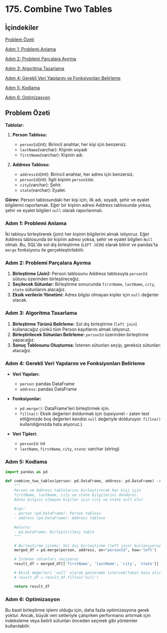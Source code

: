 # 175. Combine Two Tables

## İçindekiler
[Problem Özeti](#problem-özeti)

[Adım 1: Problemi Anlama](#adım-1-problemi-anlama)

[Adım 2: Problemi Parçalara Ayırma](#adım-2-problemi-parçalara-ayırma)

[Adım 3: Algoritma Tasarlama](#adım-3-algoritma-tasarlama)

[Adım 4: Gerekli Veri Yapılarını ve Fonksiyonları Belirleme](#adım-4-gerekli-veri-yapılarını-ve-fonksiyonları-belirleme)

[Adım 5: Kodlama](#adım-5-kodlama)

[Adım 6: Optimizasyon](#adım-6-optimizasyon)

## Problem Özeti

**Tablolar:**
1. **Person Tablosu:**
    - ```personId```(int): Birincil anahtar, her kişi için benzersiz.
    - ```lastName```(varchar): Kişinin soyadı
    - ```firstName```(varchar): Kişinin adı.

2. **Address Tablosu:**
    - ```addressId```(int): Birincil anahtar, her adres için benzersiz.
    - ```personId```(int): İlgili kişinin ```personId```si.
    - ```city```(varchar): Şehir.
    - ```state```(varchar): Eyalet.

**Görev:** Person tablosundaki her kişi için, ilk adı, soyadı, şehir ve eyalet bilgilerini raporlamak. Eğer bir kişinin adresi Address tablosunda yoksa, şehir ve eyalet bilgileri ```null``` olarak raporlanmalı.

### Adım 1: Problemi Anlama
İki tabloyu birleştirerek (join) her kişinin bilgilerini almak istiyoruz. Eğer Address tablosunda bir kişinin adresi yoksa, şehir ve eyalet bilgileri ```Null``` olmalı. Bu, SQL'de sol dış birleştirme (```LEFT JOIN```) olarak bilinir ve pandas'ta ```merge``` fonksiyonu ile gerçekleştirilebilir.

### Adım 2: Problemi Parçalara Ayırma
1. **Birleştirme (Join):** Person tablosunu Address tablosuyla ```personId``` sütunu üzerinden birleştireceğiz.
2. **Seçilecek Sütunlar:** Birleştirme sonucunda ```firstName```, ```lastName```, ```city```, ```state``` sütunlarını alacağız.
3. **Eksik verilerin Yönetimi:** Adres bilgisi olmayan kişiler için ```null``` değerler olacak.

### Adım 3: Algoritma Tasarlama
1. **Birleştirme Türünü Belirleme:** Sol dış birleştirme (```left join```) kullanacağız çünkü tüm Person kayıtlarını almak istiyoruz.
2. **Birleştirilecek Sütunları Belirleme:** ```personId``` üzerinden birleştirme yapacağız.
3. **Sonuç Tablosunu Oluşturma:** İstenen sütunları seçip, gereksiz sütunları atacağız.

### Adım 4: Gerekli Veri Yapılarını ve Fonksiyonları Belirleme
- **Veri Yapıları:**
    - ```person```: pandas DataFrame
    - ```address```: pandas DataFrame

- **Fonksiyonlar:**
    - ```pd.merge()```: DataFrame'leri birleştirmek için.
    - ```fillna()```: Eksik değerleri doldurmak için (opsiyonel - zaten test ettiğimizde boş değerleri kendisi ```null``` değeriyle dolduruyor. ```fillna()``` kullandığımızda hata alıyoruz.)

- **Veri Tipleri:**
    - ```personId```: int
    - ```lastName```, ```firstName```, ```city```, ```state```: varchar (string)

### Adım 5: Kodlama
```py
import pandas as pd

def combine_two_tables(person: pd.DataFrame, address: pd.DataFrame) -> pd.DataFrame:
    """
    Person ve Address tablolarını birleştirerek her kişi için 
    firstName, lastName, city ve state bilgilerini döndürür.
    Adres bilgisi olmayan kişiler için city ve state null olur.
    
    Args:
    - person (pd.DataFrame): Person tablosu
    - address (pd.DataFrame): Address tablosu
    
    Returns:
    - pd.DataFrame: Birleştirilmiş tablo
    """

    # Birleştirme işlemi: Sol dış birleştirme (left join) kullanıyoruz
    merged_df = pd.merge(person, address, on="personId", how='left')

    # İstenen sütunları seçiyoruz
    result_df = merged_df[['firstName', 'lastName', 'city', 'state']]

    # Eksik değerleri 'null' olarak göstermek istersek(fakat hata alırız çünkü çıktı "null" şeklinde çıkar fakat biz direkt null olarak çıktı almak istiyoruz):
    # result_df = result_df.fillna('null')

    return result_df
```


### Adım 6: Optimizasyon
Bu basit birleştirme işlemi olduğu için, daha fazla optimizasyona gerek yoktur. Ancak, büyük veri setleriyle çalışırken performansı artırmak için indeksleme veya belirli sütunları önceden seçmek gibi yöntemler kullanılabilir.